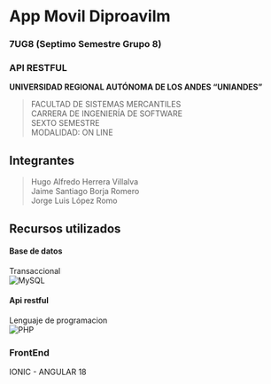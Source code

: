 # App Movil Diproavilm
### 7UG8 (Septimo Semestre Grupo 8)
### API RESTFUL

**UNIVERSIDAD REGIONAL AUTÓNOMA DE LOS ANDES 
“UNIANDES”** <br>
>FACULTAD DE SISTEMAS MERCANTILES <br>
CARRERA DE INGENIERÍA DE SOFTWARE <br>
SEXTO SEMESTRE <br>
MODALIDAD: ON LINE

## Integrantes
>Hugo Alfredo Herrera Villalva <br>
Jaime Santiago Borja Romero <br>
Jorge Luis López Romo <br>

## Recursos utilizados

#### Base de datos
Transaccional <br>
![MySQL](https://img.shields.io/badge/mysql-4479A1.svg?style=for-the-badge&logo=mysql&logoColor=white) <br>

#### Api restful
Lenguaje de programacion  <br>
![PHP](https://img.shields.io/badge/php-%23777BB4.svg?style=for-the-badge&logo=php&logoColor=white) 

### FrontEnd
IONIC - ANGULAR 18
